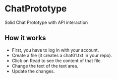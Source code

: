 # ChatPrototype
Solid Chat Prototype with API interaction

## How it works

* First, you have to log in with your account.
* Create a file (it creates a chat01.txt in your repo).
* Click on Read to see the content of that file.
* Change the text of the text area.
* Update the changes.
